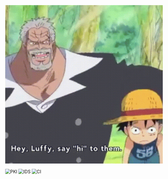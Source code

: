 <div align="center">
	<img src="https://github.com/RadouaneElhajali/RadouaneElhajali/blob/main/Luffy.gif" alt=" Luffy with his grandfather says Yo ">
</div>

![PKI](https://img.shields.io/badge/PKI-mTLS-green)
![IDS](https://img.shields.io/badge/Suricata-6.x-blue)
![CI](https://img.shields.io/badge/Build-passing-brightgreen)
